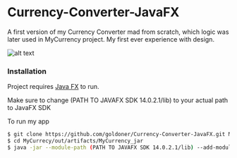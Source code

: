 # Currency-Converter-JavaFX
A first version of my Currency Converter mad from scratch, which logic was later used in MyCurrency project.
My first ever experience with design. 


![alt text](https://github.com/goldoner/Currency-Converter-JavaFX/blob/src/lib/pic1.png?raw=true)

### Installation

Project requires [Java FX](https://openjfx.io) to run.

Make sure to change (PATH TO JAVAFX SDK 14.0.2.1/lib) to your actual path to JavaFX SDK

To run my app

```sh
$ git clone https://github.com/goldoner/Currency-Converter-JavaFX.git MyCurrency
$ cd MyCurrecy/out/artifacts/MyCurrency_jar
$ java -jar --module-path (PATH TO JAVAFX SDK 14.0.2.1/lib) --add-modules javafx.controls,,javafx.fxml --add-exports javafx.graphics/com.sun.javafx.sg.prism=ALL-UNNAMED MyCurrency.jar
